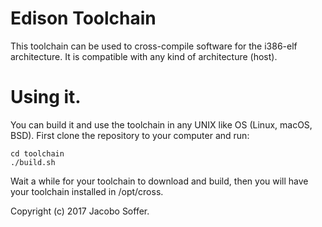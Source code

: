 # Edison Toolchain
This toolchain can be used to cross-compile software for the i386-elf architecture. It is compatible with any kind of
architecture (host).

# Using it.
You can build it and use the toolchain in any UNIX like OS (Linux, macOS, BSD). First clone the repository to your computer and run:
```
cd toolchain
./build.sh
```

Wait a while for your toolchain to download and build, then you will have your toolchain installed in /opt/cross.

Copyright (c) 2017 Jacobo Soffer.
